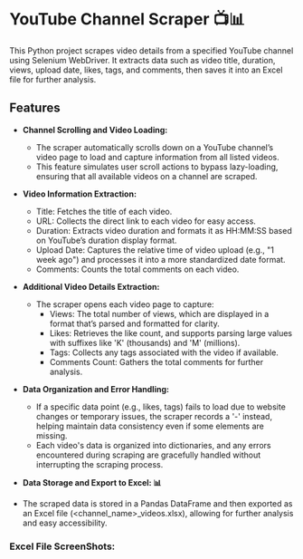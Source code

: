 # YouTube Channel Scraper 📺📊
This Python project scrapes video details from a specified YouTube channel using Selenium WebDriver. It extracts data such as video title, duration, views, upload date, likes, tags, and comments, then saves it into an Excel file for further analysis.
## Features

- **Channel Scrolling and Video Loading:**

  - The scraper automatically scrolls down on a YouTube channel’s video page to load and capture information from all listed videos.
  - This feature simulates user scroll actions to bypass lazy-loading, ensuring that all available videos on a channel are scraped.
    
- **Video Information Extraction:**

  - Title: Fetches the title of each video.
  - URL: Collects the direct link to each video for easy access.
  - Duration: Extracts video duration and formats it as HH:MM:SS based on YouTube’s duration display format.
  - Upload Date: Captures the relative time of video upload (e.g., "1 week ago") and processes it into a more standardized date format.
  - Comments: Counts the total comments on each video.
  
- **Additional Video Details Extraction:**

  - The scraper opens each video page to capture:
    - Views: The total number of views, which are displayed in a format that’s parsed and formatted for clarity.
    - Likes: Retrieves the like count, and supports parsing large values with suffixes like 'K' (thousands) and 'M' (millions).
    - Tags: Collects any tags associated with the video if available.
    - Comments Count: Gathers the total comments for further analysis.
  
- **Data Organization and Error Handling:**

  - If a specific data point (e.g., likes, tags) fails to load due to website changes or temporary issues, the scraper records a '-' instead, helping maintain data consistency even if some elements are missing.
  - Each video's data is organized into dictionaries, and any errors encountered during scraping are gracefully handled without interrupting the scraping process.
  
-  **Data Storage and Export to Excel: 📊**
  
  - The scraped data is stored in a Pandas DataFrame and then exported as an Excel file (<channel_name>_videos.xlsx), allowing for further analysis and easy accessibility.

### Excel File ScreenShots: 

